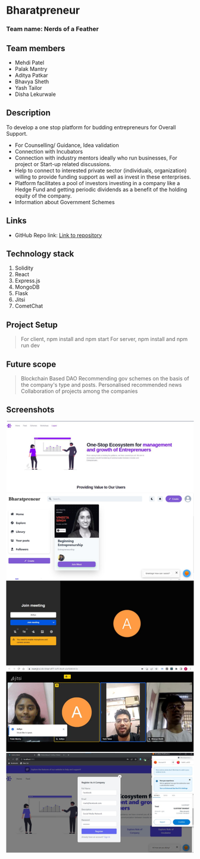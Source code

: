 # Bharatpreneur

### Team name: Nerds of a Feather

## Team members
* Mehdi Patel 
* Palak Mantry
* Aditya Patkar
* Bhavya Sheth
* Yash Tailor
* Disha Lekurwale


## Description
To develop a one stop platform for budding entrepreneurs for Overall Support. 
* For Counselling/ Guidance, Idea validation
* Connection with Incubators
* Connection with industry mentors ideally who run businesses, For project or Start-up related discussions. 
* Help to connect to interested private sector (individuals, organization) willing to provide funding support as well as invest in these enterprises.
* Platform facilitates a pool of investors investing in a company like a Hedge Fund and getting periodic dividends as a benefit of the holding equity of the company. 
* Information about Government Schemes

## Links
* GitHub Repo link: [Link to repository](https://github.com/BhavyaSheth22/startup-sih)

## Technology stack

1. Solidity
2. React
3. Express.js
4. MongoDB
5. Flask
6. Jitsi
7. CometChat

## Project Setup
> For client, npm install and npm start
> For server, npm install and npm run dev

## Future scope
> Blockchain Based DAO
> Recommending gov schemes on the basis of the company's type and posts.
> Personalised recommended news
> Collaboration of projects among the companies

## Screenshots

![Screenshot alt text](https://github.com/BhavyaSheth22/startup-sih/blob/main/assets/Detail-1.JPG)
![Screenshot alt text](https://github.com/BhavyaSheth22/startup-sih/blob/main/assets/Detail-5.jpeg)
![Screenshot alt text](https://github.com/BhavyaSheth22/startup-sih/blob/main/assets/Detail-4.jpeg)
![Screenshot alt text](https://github.com/BhavyaSheth22/startup-sih/blob/main/assets/Detail-2.JPG)
![Screenshot alt text](https://github.com/BhavyaSheth22/startup-sih/blob/main/assets/Detail-3.jpeg)



